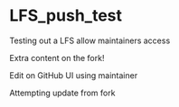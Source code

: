 # LFS_push_test
Testing out a LFS allow maintainers access

Extra content on the fork!

Edit on GitHub UI using maintainer

Attempting update from fork
